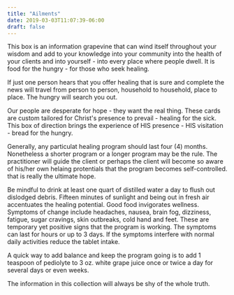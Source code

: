 ```yaml
---
title: "Ailments"
date: 2019-03-03T11:07:39-06:00
draft: false
---
```


This box is an information grapevine that can wind itself throughout your wisdom and add to your knowledge into your community into the health of your clients and into yourself - into every place where people dwell.  It is food for the hungry - for those who seek healing.

If just one person hears that you offer healing that is sure and complete the news will travel from person to person, household to household, place to place.  The hungry will search you out.

Our people are desperate for hope - they want the real thing.  These cards are custom tailored for Christ's presence to prevail - healing for the sick. This box of direction brings the experience of HIS presence - HIS visitation - bread for the hungry.

Generally, any particulat healing program should last four (4) months. Nonetheless a shorter program or a longer program may be the rule.  The practitioner will guide the client or perhaps the client will become so aware of his/her own helaing protentials that the program becomes self-controlled.  that is really the ultimate hope.

Be mindful to drink at least one quart of distilled water a day to flush out dislodged debris.  Fifteen minutes of sunlight and being out in fresh air accentuates the healing potential.  Good food invigorates wellness.
Symptoms of change include headaches, nausea, brain fog, dizziness, fatigue, sugar cravings, skin outbreaks, cold hand and feet. These are temporary yet positive signs that the program is working.  The symptoms can last for hours or up to 3 days.  If the symptoms interfere with normal daily activities reduce the tablet intake.

A quick way to add balance and keep the program going is to add 1 teaspoon of pediolyte to 3 oz. white grape juice once or twice a day for several days or even weeks.

The information in this collection will always be shy of the whole truth. 